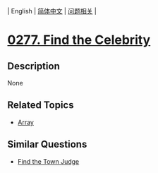 
| English | [简体中文](README.md) | [问题相关](QUESTION.md) |
# [0277. Find the Celebrity](https://leetcode-cn.com/problems/find-the-celebrity/)
## Description
None
## Related Topics
- [Array](https://leetcode-cn.com/tag/array)
## Similar Questions
- [Find the Town Judge](../0997/README_EN.md)
